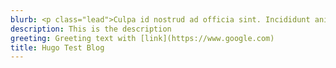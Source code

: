 ```yaml
---
blurb: <p class="lead">Culpa id nostrud ad officia sint. Incididunt anim officia in amet culpa pariatur tempor. Ut duis eu laborum est adipisicing magna fugiat eu non Lorem. Magna reprehenderit enim proident irure nulla aliquip minim reprehenderit fugiat nostrud Lorem. <a href="https://google.com">a link</a>.</p><p class="lead"><a href="https://google.com">Another link.</a></p>
description: This is the description
greeting: Greeting text with [link](https://www.google.com)
title: Hugo Test Blog
---
```

